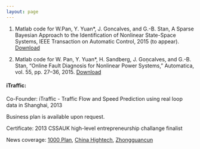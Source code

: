 ```yaml
---
layout: page
---
```


1. Matlab code for W.Pan, Y. Yuan*, J. Goncalves, and G.-B. Stan, A Sparse Bayesian Approach to the Identification of Nonlinear State-Space Systems, IEEE Transaction on Automatic Control, 2015 (to appear). [Download](http://hybrid.eecs.berkeley.edu/~yeyuan/id1.zip)


2. Matlab code for W. Pan, Y. Yuan*, H. Sandberg, J. Goņcalves, and G.-B. Stan, “Online Fault Diagnosis for Nonlinear Power Systems,” Automatica, vol. 55, pp. 27–36, 2015. [Download](http://hybrid.eecs.berkeley.edu/~yeyuan/id2.zip)


#### iTraffic: 

Co-Founder: iTraffic - Traffic Flow and Speed Prediction using real loop data in Shanghai, 2013

Business plan is available upon request. 

Certificate: 2013 CSSAUK high-level entrepreneurship challange finalist

News coverage: [1000 Plan](http://www.1000plan.org/qrjh/article/39132), [China Hightech](http://www.chinahightech.com/html/1271/2013/0730/150229.html), [Zhongguancun](http://www.zgc.gov.cn/jsrctq/hwllcdt/91654.htm)
 






